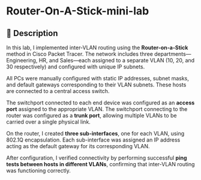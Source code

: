 # Router-On-A-Stick-mini-lab
## 📘 Description

In this lab, I implemented inter-VLAN routing using the **Router-on-a-Stick** method in Cisco Packet Tracer. The network includes three departments—Engineering, HR, and Sales—each assigned to a separate VLAN (10, 20, and 30 respectively) and configured with unique IP subnets.

All PCs were manually configured with static IP addresses, subnet masks, and default gateways corresponding to their VLAN subnets. These hosts are connected to a central access switch.

The switchport connected to each end device was configured as an **access port** assigned to the appropriate VLAN. The switchport connecting to the router was configured as a **trunk port**, allowing multiple VLANs to be carried over a single physical link.

On the router, I created **three sub-interfaces**, one for each VLAN, using 802.1Q encapsulation. Each sub-interface was assigned an IP address acting as the default gateway for its corresponding VLAN.

After configuration, I verified connectivity by performing successful **ping tests between hosts in different VLANs**, confirming that inter-VLAN routing was functioning correctly.
